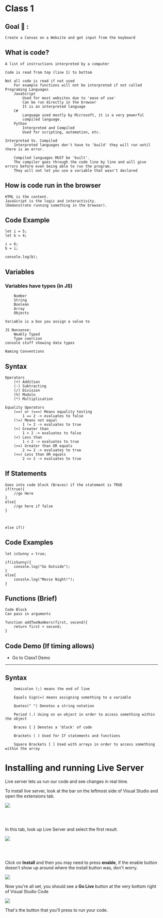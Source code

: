 # Class 1
## Goal 🥅 : 
    Create a Canvas on a Website and get input from the keyboard

## What is code?
    A list of instructions interpreted by a computer

    Code is read from top (line 1) to bottom

    Not all code is read if not used
        For example functions will not be interpreted if not called
    Programing Languages
        JavaScript
            Used for most websites due to 'ease of use'
            Can be run directly in the browser
            It is an interpreted language
        C#
            Language used mostly by Microsoft, it is a very powerful
            compiled language.
        Python
            Interpreted and Compiled
            Used for scripting, automation, etc.

    Interpreted Vs. Compiled
        Interpreted languages don't have to 'build' they will run until there is an error.

        Compiled languages MUST be 'built'. 
        The compiler goes through the code line by line and will give errors before even being able to run the program.
        They will not let you use a variable that wasn't declared


## How is code run in the browser
    HTML is the content.
    JavaScript is the logic and interactivity.
    (Demonstrate running something in the browser).

## Code Example
    let i = 5;
    let b = 4;

    i = 6;
    b = i;

    console.log(b);


## Variables
### Variables have types (in JS)
    
        Number
        String
        Boolean
        Array
        Objects

    Variable is a box you assign a value to
    
    JS Nonsense:
        Weakly Typed
        Type coercion
    console stuff showing data types
    
    Naming Conventions
    
    
## Syntax

    Operators
        (+) Addition
        (-) Subtracting
        (/) Division
        (%) Modulo
        (*) Multiplication

    Equality Operators
        (==) or (===) Means equality testing
            1 == 2 -> evaluates to false
        (!=) Means not equal
            1 != 2 -> evaluates to true
        (>) Greater than
            1 > 2 -> evaluates to false
        (<) Less than
            1 < 2 -> evaluates to true
        (>=) Greater than OR equals
            2 >= 2 -> evaluates to true
        (<=) Less than OR equals
            2 <= 2 -> evaluates to true

    

## If Statements
    Goes into code block (Braces) if the statement is TRUE
    if(true){
        //go Here
    }
    else{
        //go here if false
    }



    else if()

## Code Examples
    let isSunny = true;

    if(isSunny){
        console.log("Go Outside");
    }
    else{
        console.log("Movie Night!");
    }

## Functions (Brief)
    Code Block
    Can pass in arguments

    function addTwoNumbers(first, second){
        return first + second;
    }

## Code Demo (If timing allows)
 - Go to Class1 Demo

---

## Syntax
        Semicolon (;) means the end of line 

        Equals Sign(=) means assigning something to a variable

        Quotes(" ") Denotes a string notation

        Period (.) Using on an object in order to access something within the object

        Braces { } Denotes a 'block' of code

        Brackets ( ) Used for If statements and functions

        Square Brackets [ ] Used with arrays in order to access something within the array

# Installing and running Live Server
Live server lets us run our code and see changes in real time.

To install live server, look at the bar on the leftmost side of Visual Studio and open the extensions tab.

<img src="../Assets/VSCodeExtensions.png">

<br><br>

In this tab, look up Live Server and select the first result.

<img src="../Assets/LiveServerExtension.png">

<br><br>

Click on **Install** and then you may need to press **enable**, if the enable button doesn't show up around where the install button was, don't worry.

<img src="../Assets/LiveServerInstall.png">

Now you're all set, you should see a **Go Live** button at the very bottom right of Visual Studio Code

<img src="../Assets/GoLiveButton.png">

That's the button that you'll press to run your code.